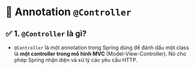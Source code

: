 # 🌱 Annotation **`@Controller`**

## ✅ 1. `@Controller` là gì?

- `@Controller` là một annotation trong Spring dùng để đánh dấu một class là **một controller trong mô hình MVC** (Model-View-Controller). Nó cho phép Spring nhận diện và xử lý các yêu cầu HTTP.
